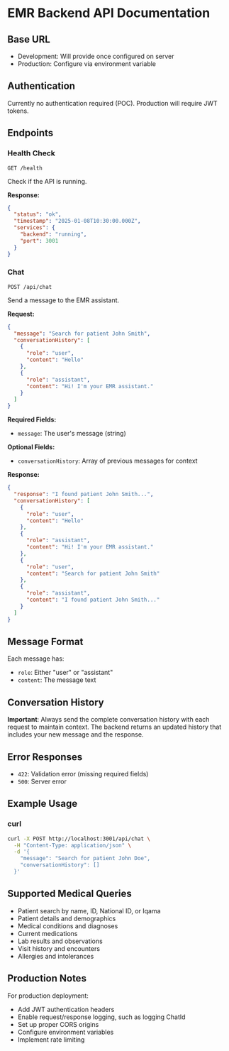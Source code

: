 # EMR Backend API Documentation

## Base URL
- Development: Will provide once configured on server
- Production: Configure via environment variable

## Authentication
Currently no authentication required (POC). Production will require JWT tokens.

## Endpoints

### Health Check
```
GET /health
```
Check if the API is running.

**Response:**
```json
{
  "status": "ok",
  "timestamp": "2025-01-08T10:30:00.000Z",
  "services": {
    "backend": "running",
    "port": 3001
  }
}
```

### Chat
```
POST /api/chat
```
Send a message to the EMR assistant.

**Request:**
```json
{
  "message": "Search for patient John Smith",
  "conversationHistory": [
    {
      "role": "user",
      "content": "Hello"
    },
    {
      "role": "assistant", 
      "content": "Hi! I'm your EMR assistant."
    }
  ]
}
```

**Required Fields:**
- `message`: The user's message (string)

**Optional Fields:**
- `conversationHistory`: Array of previous messages for context

**Response:**
```json
{
  "response": "I found patient John Smith...",
  "conversationHistory": [
    {
      "role": "user",
      "content": "Hello"
    },
    {
      "role": "assistant",
      "content": "Hi! I'm your EMR assistant."
    },
    {
      "role": "user", 
      "content": "Search for patient John Smith"
    },
    {
      "role": "assistant",
      "content": "I found patient John Smith..."
    }
  ]
}
```

## Message Format
Each message has:
- `role`: Either "user" or "assistant"
- `content`: The message text

## Conversation History
**Important**: Always send the complete conversation history with each request to maintain context. The backend returns an updated history that includes your new message and the response.

## Error Responses
- `422`: Validation error (missing required fields)
- `500`: Server error

## Example Usage

### curl
```bash
curl -X POST http://localhost:3001/api/chat \
  -H "Content-Type: application/json" \
  -d '{
    "message": "Search for patient John Doe",
    "conversationHistory": []
  }'
```

## Supported Medical Queries
- Patient search by name, ID, National ID, or Iqama
- Patient details and demographics
- Medical conditions and diagnoses
- Current medications
- Lab results and observations
- Visit history and encounters
- Allergies and intolerances

## Production Notes
For production deployment:
- Add JWT authentication headers
- Enable request/response logging, such as logging ChatId
- Set up proper CORS origins
- Configure environment variables
- Implement rate limiting